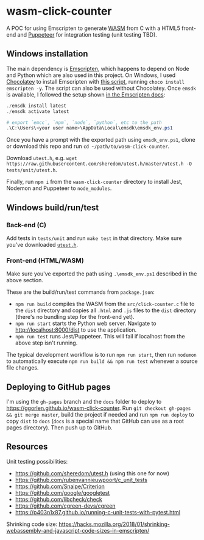 # wasm-click-counter
A POC for using Emscripten to generate [WASM](https://webassembly.org/) from C with a HTML5 front-end and [Puppeteer](https://github.com/puppeteer/puppeteer) for integration testing (unit testing TBD).

## Windows installation
The main dependency is [Emscripten](https://emscripten.org/), which happens to depend on Node and Python which are also used in this project. On Windows, I used [Chocolatey](https://community.chocolatey.org/packages/emscripten) to install Emscripten with [this script](https://github.com/aminya/chocolatey-emscripten), running `choco install emscripten -y`. The script can also be used without Chocolatey. Once `emsdk` is available, I followed the setup shown [in the Emscripten docs](https://emscripten.org/docs/getting_started/downloads.html):

```powershell
./emsdk install latest
./emsdk activate latest

# export `emcc`, `npm`, `node`, `python`, etc to the path
.\C:\Users\<your user name>\AppData\Local\emsdk\emsdk_env.ps1
```

Once you have a prompt with the exported path using `emsdk_env.ps1`, clone or download this repo and run `cd ~/path/to/wasm-click-counter`.

Download `utest.h`, e.g. `wget https://raw.githubusercontent.com/sheredom/utest.h/master/utest.h -O tests/unit/utest.h`.

Finally, run `npm i` from the `wasm-click-counter` directory to install Jest, Nodemon and Puppeteer to `node_modules`.

## Windows build/run/test

### Back-end (C)

Add tests in `tests/unit` and run `make test` in that directory. Make sure you've downloaded [`utest.h`](https://github.com/sheredom/utest.h).

### Front-end (HTML/WASM)
Make sure you've exported the path using `.\emsdk_env.ps1` described in the above section.

These are the build/run/test commands from `package.json`:
- `npm run build` compiles the WASM from the `src/click-counter.c` file to the `dist` directory and copies all `.html` and `.js` files to the `dist` directory (there's no bundling step for the front-end yet).
- `npm run start` starts the Python web server. Navigate to <http://localhost:8000/dist> to use the application.
- `npm run test` runs Jest/Puppeteer. This will fail if localhost from the above step isn't running.

The typical development workflow is to run `npm run start`, then run `nodemon` to automatically execute `npm run build && npm run test` whenever a source file changes.

## Deploying to GitHub pages
I'm using the `gh-pages` branch and the `docs` folder to deploy to <https://ggorlen.github.io/wasm-click-counter>. Run `git checkout gh-pages && git merge master`, build the project if needed and run `npm run deploy` to copy `dist` to `docs` (`docs` is a special name that GitHub can use as a root pages directory). Then push up to GitHub.

## Resources
Unit testing possibilities:
- <https://github.com/sheredom/utest.h> (using this one for now)
- <https://github.com/rubenvannieuwpoort/c_unit_tests>
- <https://github.com/Snaipe/Criterion>
- <https://github.com/google/googletest>
- <https://github.com/libcheck/check>
- <https://github.com/cgreen-devs/cgreen>
- <https://p403n1x87.github.io/running-c-unit-tests-with-pytest.html>

Shrinking code size: <https://hacks.mozilla.org/2018/01/shrinking-webassembly-and-javascript-code-sizes-in-emscripten/>


